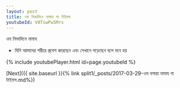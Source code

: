```yaml
---
layout: post
title: ওম নিভাদিনে নামায গা টাইমস
youtubeId: V0TswPw5Mrs
---
```

 
 
 ওম নিভাদিনে নামায  
 
 -  যিনি আমাদের শরীরে প্রবেশ করেছেন এবং সেখানে পড়েছেন বলে মনে হয় 
 
  
 
  
 
 
 
 
 
 


{% include youtubePlayer.html id=page.youtubeId %}
 
[Next]({{ site.baseurl }}{% link  split1/_posts/2017-03-29-ওম বসায়া নামায গা টাইমস.md%})
 
